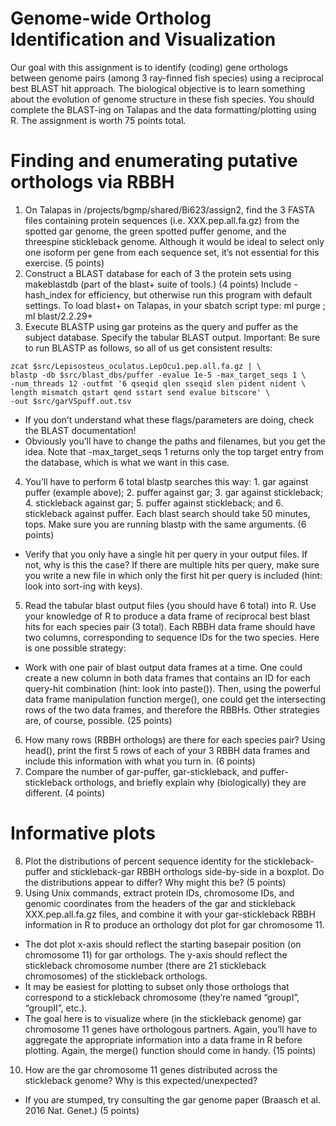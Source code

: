 # Genome-wide Ortholog Identification and Visualization
Our goal with this assignment is to identify (coding) gene orthologs between genome pairs (among 3 ray-finned fish species) using a reciprocal best BLAST hit approach. The biological objective is to learn something about the evolution of genome structure in these fish species. You should complete the BLAST-ing on Talapas and the data formatting/plotting using R. The assignment is worth 75 points total.
# Finding and enumerating putative orthologs via RBBH
1.	On Talapas in /projects/bgmp/shared/Bi623/assign2, find the 3 FASTA files containing protein sequences (i.e. XXX.pep.all.fa.gz) from the spotted gar genome, the green spotted puffer genome, and the threespine stickleback genome. Although it would be ideal to select only one isoform per gene from each sequence set, it’s not essential for this exercise. (5 points)
2.	Construct a BLAST database for each of 3 the protein sets using makeblastdb (part of the blast+ suite of tools.) (4 points) Include -hash_index for efficiency, but otherwise run this program with default settings. To load blast+ on Talapas, in your sbatch script type: ml purge ; ml blast/2.2.29+
3.	Execute BLASTP using gar proteins as the query and puffer as the subject database. Specify the tabular BLAST output. Important: Be sure to run BLASTP as follows, so all of us get consistent results:
```
zcat $src/Lepisosteus_oculatus.LepOcu1.pep.all.fa.gz | \
blastp -db $src/blast_dbs/puffer -evalue 1e-5 -max_target_seqs 1 \
-num_threads 12 -outfmt '6 qseqid qlen sseqid slen pident nident \  
length mismatch qstart qend sstart send evalue bitscore' \
-out $src/garVSpuff.out.tsv

```
-	If you don’t understand what these flags/parameters are doing, check the BLAST documentation!
-	Obviously you’ll have to change the paths and filenames, but you get the idea. Note that -max_target_seqs 1 returns only the top target entry from the database, which is what we want in this case.
4.	You’ll have to perform 6 total blastp searches this way: 1. gar against puffer (example above); 2. puffer against gar; 3. gar against stickleback; 4. stickleback against gar; 5. puffer against stickleback; and 6. stickleback against puffer. Each blast search should take 50 minutes, tops. Make sure you are running blastp with the same arguments. (6 points)
-	Verify that you only have a single hit per query in your output files. If not, why is this the case? If there are multiple hits per query, make sure you write a new file in which only the first hit per query is included (hint: look into sort-ing with keys).
5.	Read the tabular blast output files (you should have 6 total) into R. Use your knowledge of R to produce a data frame of reciprocal best blast hits for each species pair (3 total). Each RBBH data frame should have two columns, corresponding to sequence IDs for the two species. Here is one possible strategy:
-	Work with one pair of blast output data frames at a time. One could create a new column in both data frames that contains an ID for each query-hit combination (hint: look into paste()). Then, using the powerful data frame manipulation function merge(), one could get the intersecting rows of the two data frames, and therefore the RBBHs. Other strategies are, of course, possible. (25 points)
6.	How many rows (RBBH orthologs) are there for each species pair? Using head(), print the first 5 rows of each of your 3 RBBH data frames and include this information with what you turn in. (6 points)
7.	Compare the number of gar-puffer, gar-stickleback, and puffer-stickleback orthologs, and briefly explain why (biologically) they are different. (4 points)
# Informative plots
8.	Plot the distributions of percent sequence identity for the stickleback-puffer and stickleback-gar RBBH orthologs side-by-side in a boxplot. Do the distributions appear to differ? Why might this be? (5 points)
9.	Using Unix commands, extract protein IDs, chromosome IDs, and genomic coordinates from the headers of the gar and stickleback XXX.pep.all.fa.gz files, and combine it with your gar-stickleback RBBH information in R to produce an orthology dot plot for gar chromosome 11.
-	The dot plot x-axis should reflect the starting basepair position (on chromosome 11) for gar orthologs. The y-axis should reflect the stickleback chromosome number (there are 21 stickleback chromosomes) of the stickleback orthologs.
-	It may be easiest for plotting to subset only those orthologs that correspond to a stickleback chromosome (they’re named “groupI”, “groupII”, etc.).
-	The goal here is to visualize where (in the stickleback genome) gar chromosome 11 genes have orthologous partners. Again, you’ll have to aggregate the appropriate information into a data frame in R before plotting. Again, the merge() function should come in handy. (15 points)
10.	How are the gar chromosome 11 genes distributed across the stickleback genome? Why is this expected/unexpected?
-	If you are stumped, try consulting the gar genome paper (Braasch et al. 2016 Nat. Genet.) (5 points)


